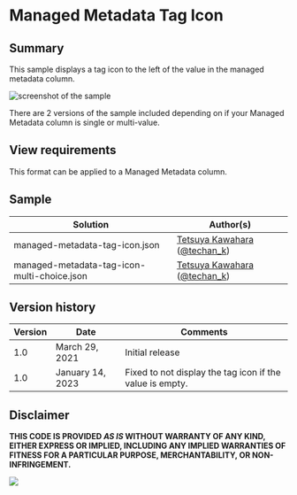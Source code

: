 # Managed Metadata Tag Icon

## Summary
This sample displays a tag icon to the left of the value in the managed metadata column.

![screenshot of the sample](./assets/screenshot.png)

There are 2 versions of the sample included depending on if your Managed Metadata column is single or multi-value.

## View requirements
This format can be applied to a Managed Metadata column.

## Sample

Solution|Author(s)
--------|---------
managed-metadata-tag-icon.json | [Tetsuya Kawahara](https://github.com/tecchan1107) ([@techan_k](https://twitter.com/techan_k))
managed-metadata-tag-icon-multi-choice.json | [Tetsuya Kawahara](https://github.com/tecchan1107) ([@techan_k](https://twitter.com/techan_k))

## Version history

Version |Date           |Comments
--------|---------------|--------
1.0     |March 29, 2021 |Initial release
1.0     |January 14, 2023 |Fixed to not display the tag icon if the value is empty.


## Disclaimer
**THIS CODE IS PROVIDED *AS IS* WITHOUT WARRANTY OF ANY KIND, EITHER EXPRESS OR IMPLIED, INCLUDING ANY IMPLIED WARRANTIES OF FITNESS FOR A PARTICULAR PURPOSE, MERCHANTABILITY, OR NON-INFRINGEMENT.**

<img src="https://pnptelemetry.azurewebsites.net/list-formatting/column-samples/managed-metadata-tag-icon" />
